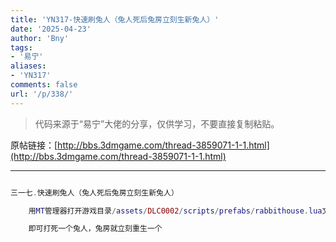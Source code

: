 ```yaml
---
title: 'YN317-快速刷兔人（兔人死后兔房立刻生新兔人）'
date: '2025-04-23'
author: 'Bny'
tags:
- '易宁'
aliases:
- 'YN317'
comments: false
url: '/p/338/'
---
```


> 代码来源于“易宁”大佬的分享，仅供学习，不要直接复制粘贴。

原帖链接：[http://bbs.3dmgame.com/thread-3859071-1-1.html](http://bbs.3dmgame.com/thread-3859071-1-1.html)

---

```lua  

三一七.快速刷兔人（兔人死后兔房立刻生新兔人）

	用MT管理器打开游戏目录/assets/DLC0002/scripts/prefabs/rabbithouse.lua文件，将inst.components.spawner:Configure( "bunnyman", TUNING.TOTAL_DAY_TIME)替换为inst.components.spawner:Configure( "bunnyman", TUNING.TOTAL_DAY_TIME*0)

	即可打死一个兔人，兔房就立刻重生一个

```  

